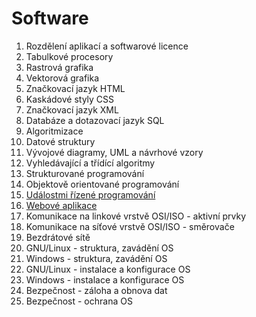 # Software

1. Rozdělení aplikací a softwarové licence
1. Tabulkové procesory
1. Rastrová grafika
1. Vektorová grafika
1. Značkovací jazyk HTML
1. Kaskádové styly CSS
1. Značkovací jazyk XML
1. Databáze a dotazovací jazyk SQL
1. Algoritmizace
1. Datové struktury
1. Vývojové diagramy, UML a návrhové vzory
1. Vyhledávající a třídící algoritmy
1. Strukturované programování
1. Objektově orientované programování
1. [Událostmi řízené programování](udalostmi-rizene-programovani.md)
1. [Webové aplikace](webove-aplikace.md)
1. Komunikace na linkové vrstvě OSI/ISO - aktivní prvky
1. Komunikace na síťové vrstvě OSI/ISO - směrovače
1. Bezdrátové sítě
1. GNU/Linux - struktura, zavádění OS
1. Windows - struktura, zavádění OS
1. GNU/Linux - instalace a konfigurace OS
1. Windows - instalace a konfigurace OS
1. Bezpečnost - záloha a obnova dat
1. Bezpečnost - ochrana OS
